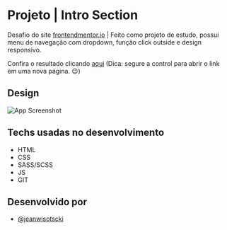 # Projeto | Intro Section

Desafio do site [frontendmentor.io](https://www.frontendmentor.io/) | Feito como projeto de estudo, possui menu de navegação com dropdown, função click outside e design responsivo.

Confira o resultado clicando [aqui](https://jeanwisotscki.github.io/intro-section-with-dropdown/) (Dica: segure a control para abrir o link em uma nova página. 😉)

## Design

![App Screenshot](https://via.placeholder.com/468x300?text=App+Screenshot+Here)

## Techs usadas no desenvolvimento

- HTML
- CSS
- SASS/SCSS
- JS
- GIT

## Desenvolvido por

- [@jeanwisotscki](https://github.com/jeanwisotscki/)
